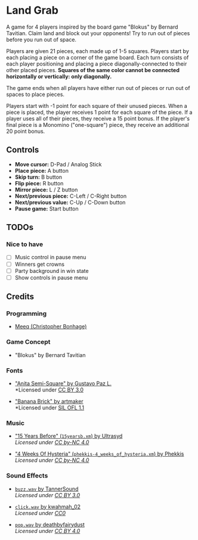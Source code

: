 # Land Grab

A game for 4 players inspired by the board game "Blokus" by Bernard Tavitian. Claim land and block out your opponents! Try to run out of pieces before you run out of space.

Players are given 21 pieces, each made up of 1-5 squares. Players start by each placing a piece on a corner of the game board. Each turn consists of each player positioning and placing a piece diagonally-connected to their other placed pieces. **Squares of the same color cannot be connected horizontally or vertically: only diagonally.**

The game ends when all players have either run out of pieces or run out of spaces to place pieces.

Players start with -1 point for each square of their unused pieces. When a piece is placed, the player receives 1 point for each square of the piece. If a player uses all of their pieces, they receive a 15 point bonus. If the player's final piece is a Monomino ("one-square") piece, they receive an additional 20 point bonus.

## Controls

- **Move cursor:** D-Pad / Analog Stick
- **Place piece:** A button
- **Skip turn:** B button
- **Flip piece:** R button
- **Mirror piece:** L / Z button
- **Next/previous piece:** C-Left / C-Right button
- **Next/previous value:** C-Up / C-Down button
- **Pause game:** Start button

## TODOs

### Nice to have

- [ ] Music control in pause menu
- [ ] Winners get crowns
- [ ] Party background in win state
- [ ] Show controls in pause menu

## Credits

### Programming

- [Meeq (Christopher Bonhage)](https://christopherbonhage.com/)

### Game Concept

- "Blokus" by Bernard Tavitian

### Fonts

- ["Anita Semi-Square" by Gustavo Paz L.](https://fontlibrary.org/en/font/anita-semi-square)<br>
  *Licensed under [CC BY 3.0](https://creativecommons.org/licenses/by/3.0/)

- ["Banana Brick" by artmaker](https://fontlibrary.org/en/font/banana-brick)<br>
  *Licensed under [SIL OFL 1.1](https://openfontlicense.org/open-font-license-official-text/)

### Music

- ["15 Years Before" (`15yearsb.xm`) by Ultrasyd](https://modarchive.org/index.php?request=view_by_moduleid&query=59698)<br>
  *Licensed under [CC by-NC 4.0](https://creativecommons.org/licenses/by-nc/4.0/)*

- ["4 Weeks Of Hysteria" (`phekkis-4_weeks_of_hysteria.xm`) by Phekkis](https://modarchive.org/index.php?request=view_by_moduleid&query=179029)<br>
  *Licensed under [CC by-NC 4.0](https://creativecommons.org/licenses/by-nc/4.0/)*

### Sound Effects

- [`buzz.wav` by TannerSound](https://freesound.org/s/478262/)<br>
  *Licensed under [CC BY 3.0](https://creativecommons.org/licenses/by/3.0/)*

- [`click.wav` by kwahmah_02](https://freesound.org/s/256116/)<br>
  *Licensed under [CC0](https://creativecommons.org/public-domain/cc0/)*

- [`pop.wav` by deathbyfairydust](https://freesound.org/s/658431/)<br>
  *Licensed under [CC BY 4.0](https://creativecommons.org/licenses/by/4.0/)*
